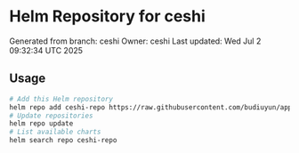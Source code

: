 # Helm Repository for ceshi
Generated from branch: ceshi
Owner: ceshi
Last updated: Wed Jul  2 09:32:34 UTC 2025

## Usage
```bash
# Add this Helm repository
helm repo add ceshi-repo https://raw.githubusercontent.com/budiuyun/appStore/helm-ceshi/
# Update repositories
helm repo update
# List available charts
helm search repo ceshi-repo
```
